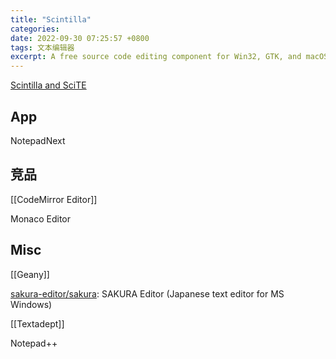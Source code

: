 ```yaml
---
title: "Scintilla"
categories: 
date: 2022-09-30 07:25:57 +0800
tags: 文本编辑器
excerpt: A free source code editing component for Win32, GTK, and macOS
---
```






[Scintilla and SciTE](https://www.scintilla.org/)

## App

NotepadNext


## 竞品

[[CodeMirror Editor]]

Monaco Editor

## Misc

[[Geany]]

[sakura-editor/sakura](https://github.com/sakura-editor/sakura): SAKURA Editor (Japanese text editor for MS Windows)

[[Textadept]]

Notepad++






